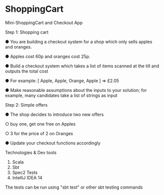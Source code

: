 # ShoppingCart
Mini-ShoppingCart and Checkout App

Step 1: Shopping cart

● You are building a checkout system for a shop which only sells apples and
oranges.

● Apples cost 60p and oranges cost 25p.

● Build a checkout system which takes a list of items scanned at the till and outputs
the total cost

● For example: [ Apple, Apple, Orange, Apple ] => £2.05

● Make reasonable assumptions about the inputs to your solution; for example, many
candidates take a list of strings as input

Step 2: Simple offers

● The shop decides to introduce two new offers

○ buy one, get one free on Apples

○ 3 for the price of 2 on Oranges

● Update your checkout functions accordingly


Technologies & Dev tools

1. Scala
2. Sbt
3. Spec2 Tests
4. IntelliJ IDEA 14

The tests can be run using "sbt test" or other sbt testing commands 


